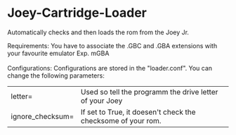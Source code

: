 # Joey-Cartridge-Loader

Automatically checks and then loads the rom from the Joey Jr.

Requirements:
You have to associate the .GBC and .GBA extensions with your favourite emulator
Exp. mGBA
<br /><br />
Configurations:
Configurations are stored in the "loader.conf".
You can change the following parameters:
<br />
<table>
  <tr>
    <td>
      letter=
    </td>
    <td>
      Used so tell the programm the drive letter of your Joey
    </td>
  </tr>
  <tr>
    <td>
      ignore_checksum=
    </td>
    <td>
      If set to True, it doesen't check the checksome of your rom. 
    </td>
  </tr>
</table>


